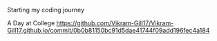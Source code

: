 Starting my coding journey

A Day at College 
https://github.com/Vikram-Gill17/Vikram-Gill17.github.io/commit/0b0b81150bc91d5dae41744f09add196fec4a184
